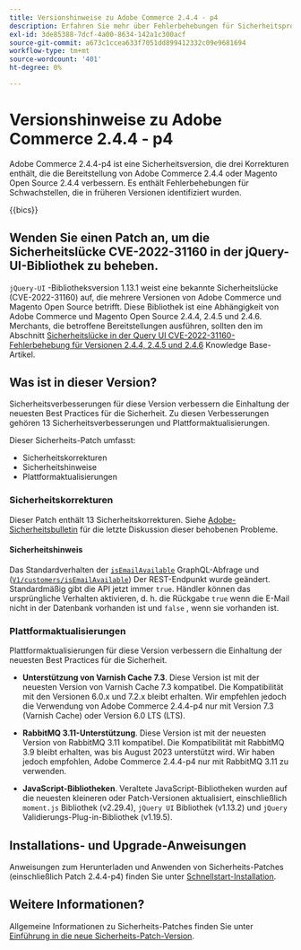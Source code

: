 ```yaml
---
title: Versionshinweise zu Adobe Commerce 2.4.4 - p4
description: Erfahren Sie mehr über Fehlerbehebungen für Sicherheitsprobleme in der Adobe Commerce-Version 2.4.4-p4.
exl-id: 3de85388-7dcf-4a00-8634-142a1c300acf
source-git-commit: a673c1ccea633f7051dd899412332c09e9681694
workflow-type: tm+mt
source-wordcount: '401'
ht-degree: 0%

---
```


# Versionshinweise zu Adobe Commerce 2.4.4 - p4

Adobe Commerce 2.4.4-p4 ist eine Sicherheitsversion, die drei Korrekturen enthält, die die Bereitstellung von Adobe Commerce 2.4.4 oder Magento Open Source 2.4.4 verbessern. Es enthält Fehlerbehebungen für Schwachstellen, die in früheren Versionen identifiziert wurden.

{{bics}}

## Wenden Sie einen Patch an, um die Sicherheitslücke CVE-2022-31160 in der jQuery-UI-Bibliothek zu beheben.

`jQuery-UI` -Bibliotheksversion 1.13.1 weist eine bekannte Sicherheitslücke (CVE-2022-31160) auf, die mehrere Versionen von Adobe Commerce und Magento Open Source betrifft. Diese Bibliothek ist eine Abhängigkeit von Adobe Commerce und Magento Open Source 2.4.4, 2.4.5 und 2.4.6. Merchants, die betroffene Bereitstellungen ausführen, sollten den im Abschnitt [Sicherheitslücke in der Query UI CVE-2022-31160-Fehlerbehebung für Versionen 2.4.4, 2.4.5 und 2.4.6](https://experienceleague.adobe.com/docs/commerce-knowledge-base/kb/troubleshooting/known-issues-patches-attached/jquery-cve-2022-31160-fix-2.4.4-2.4.5-2.4.6.html) Knowledge Base-Artikel.

## Was ist in dieser Version?

Sicherheitsverbesserungen für diese Version verbessern die Einhaltung der neuesten Best Practices für die Sicherheit.  Zu diesen Verbesserungen gehören 13 Sicherheitsverbesserungen und Plattformaktualisierungen.

Dieser Sicherheits-Patch umfasst:

* Sicherheitskorrekturen
* Sicherheitshinweise
* Plattformaktualisierungen

### Sicherheitskorrekturen

Dieser Patch enthält 13 Sicherheitskorrekturen. Siehe [Adobe-Sicherheitsbulletin](https://helpx.adobe.com/security/products/magento/apsb23-35.html) für die letzte Diskussion dieser behobenen Probleme.

#### Sicherheitshinweis

Das Standardverhalten der [`isEmailAvailable`](https://developer.adobe.com/commerce/webapi/graphql/schema/customer/queries/is-email-available/) GraphQL-Abfrage und ([`V1/customers/isEmailAvailable`](https://adobe-commerce.redoc.ly/2.4.6-admin/tag/customersisEmailAvailable/#operation/PostV1CustomersIsEmailAvailable)) Der REST-Endpunkt wurde geändert. Standardmäßig gibt die API jetzt immer `true`. Händler können das ursprüngliche Verhalten aktivieren, d. h. die Rückgabe `true` wenn die E-Mail nicht in der Datenbank vorhanden ist und `false` , wenn sie vorhanden ist. <!-- AC-6695 -->

### Plattformaktualisierungen

Plattformaktualisierungen für diese Version verbessern die Einhaltung der neuesten Best Practices für die Sicherheit.

* **Unterstützung von Varnish Cache 7.3**. Diese Version ist mit der neuesten Version von Varnish Cache 7.3 kompatibel. Die Kompatibilität mit den Versionen 6.0.x und 7.2.x bleibt erhalten. Wir empfehlen jedoch die Verwendung von Adobe Commerce 2.4.4-p4 nur mit Version 7.3 (Varnish Cache) oder Version 6.0 LTS (LTS).

* **RabbitMQ 3.11-Unterstützung**. Diese Version ist mit der neuesten Version von RabbitMQ 3.11 kompatibel. Die Kompatibilität mit RabbitMQ 3.9 bleibt erhalten, was bis August 2023 unterstützt wird. Wir haben jedoch empfohlen, Adobe Commerce 2.4.4-p4 nur mit RabbitMQ 3.11 zu verwenden.

* **JavaScript-Bibliotheken**. Veraltete JavaScript-Bibliotheken wurden auf die neuesten kleineren oder Patch-Versionen aktualisiert, einschließlich `moment.js` Bibliothek (v2.29.4), `jQuery UI` Bibliothek (v1.13.2) und `jQuery` Validierungs-Plug-in-Bibliothek (v1.19.5).

## Installations- und Upgrade-Anweisungen

Anweisungen zum Herunterladen und Anwenden von Sicherheits-Patches (einschließlich Patch 2.4.4-p4) finden Sie unter [Schnellstart-Installation](../../../installation/composer.md).

## Weitere Informationen?

Allgemeine Informationen zu Sicherheits-Patches finden Sie unter [Einführung in die neue Sicherheits-Patch-Version](https://community.magento.com/t5/Magento-DevBlog/Introducing-the-New-Security-Patch-Release/ba-p/141287).
